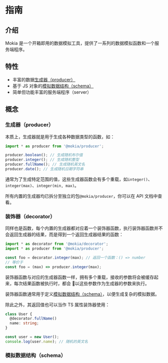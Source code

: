 # 指南

## 介绍

Mokia 是一个开箱即用的数据模拟工具，提供了一系列的数据模拟函数和一个服务端程序。

## 特性

- 丰富的数据[生成器（producer）](#生成器-producer)
- 基于 JS 对象的[模拟数据结构（schema）](#模拟数据结构-schema)
- 简单但功能丰富的服务端程序（server）

## 概念

### 生成器（producer）

本质上，生成器就是用于生成各种数据类型的函数，如：

```javascript
import * as producer from '@mokia/producer';

producer.boolean(); // 生成随机布尔值
producer.integer(); // 生成随机整型
producer.fullName(); // 生成随机英文名
producer.date(); // 生成随机日期字符串
```

通常为了生成特定范围的值，这些生成器函数会有多个重载，如`integer()`、`integer(max)`、`integer(min, max)`。

所有内置的生成器均已拆分至独立的包`@mokia/producer`，你可以在 API 文档中查看。

### 装饰器（decorator）

同样也是函数，每个内置的生成器都对应着一个装饰器函数，执行装饰器函数并不会返回生成器的结果，而是得到一个返回生成器结果的函数：

```javascript
import * as decorator from '@mokia/decorator';
import * as producer from '@mokia/producer';

const foo = decorator.integer(max); // 返回一个函数：() => number
// 等价于
const foo = (max) => producer.integer(max);
```

装饰器函数与对应的生成器函数一样，拥有多个重载，接收的参数将会被缓存起来，每次结果函数被执行时，都会  以这些参数作为生成器的参数来执行。

装饰器函数通常用于定义[模拟数据结构（schema）](#模拟数据结构-schema)，以便生成复杂的模拟数据。

除此之外，其返回值也可以当作 TS 属性装饰器使用：

```typescript
class User {
  @decorator.fullName()
  name: string;
}

const user = new User();
console.log(user.name); // 随机的英文名
```

### 模拟数据结构（schema）
